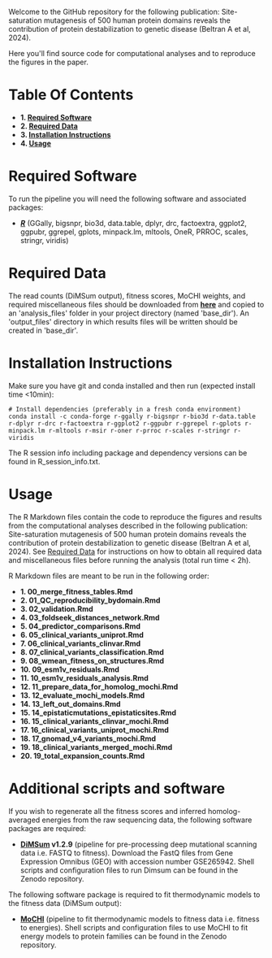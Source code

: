 Welcome to the GitHub repository for the following publication: Site-saturation mutagenesis of 500 human protein domains reveals the contribution of protein destabilization to genetic disease (Beltran A et al, 2024).

Here you'll find source code for computational analyses and to reproduce the figures in the paper.

# Table Of Contents

* **1. [Required Software](#required-software)**
* **2. [Required Data](#required-data)**
* **3. [Installation Instructions](#installation-instructions)**
* **4. [Usage](#usage)**

# Required Software

To run the pipeline you will need the following software and associated packages:

* **[_R_](https://www.r-project.org/)** (GGally, bigsnpr, bio3d, data.table, dplyr, drc, factoextra, ggplot2, ggpubr, ggrepel, gplots, minpack.lm, mltools, OneR, PRROC, scales, stringr, viridis)



# Required Data

The read counts (DiMSum output), fitness scores, MoCHI weights, and required miscellaneous files should be downloaded from **[here](https://zenodo.org/records/11043643)** and copied to an 'analysis_files' folder in your project directory (named 'base_dir'). An 'output_files' directory in which results files will be written should be created in 'base_dir'.

# Installation Instructions

Make sure you have git and conda installed and then run (expected install time <10min):

```
# Install dependencies (preferably in a fresh conda environment)
conda install -c conda-forge r-ggally r-bigsnpr r-bio3d r-data.table r-dplyr r-drc r-factoextra r-ggplot2 r-ggpubr r-ggrepel r-gplots r-minpack.lm r-mltools r-msir r-oner r-prroc r-scales r-stringr r-viridis
```

The R session info including package and dependency versions can be found in R_session_info.txt.


# Usage

The R Markdown files contain the code to reproduce the figures and results from the computational analyses described in the following publication: Site-saturation mutagenesis of 500 human protein domains reveals the contribution of protein destabilization to genetic disease (Beltran A et al, 2024). See [Required Data](#required-data) for instructions on how to obtain all required data and miscellaneous files before running the analysis (total run time < 2h).

R Markdown files are meant to be run in the following order:

* **1. 00_merge_fitness_tables.Rmd**
* **2. 01_QC_reproducibility_bydomain.Rmd**
* **3. 02_validation.Rmd**
* **4. 03_foldseek_distances_network.Rmd**
* **5. 04_predictor_comparisons.Rmd**
* **6. 05_clinical_variants_uniprot.Rmd**
* **7. 06_clinical_variants_clinvar.Rmd**
* **8. 07_clinical_variants_classification.Rmd**
* **9. 08_wmean_fitness_on_structures.Rmd**
* **10. 09_esm1v_residuals.Rmd**
* **11. 10_esm1v_residuals_analysis.Rmd**
* **12. 11_prepare_data_for_homolog_mochi.Rmd**
* **13. 12_evaluate_mochi_models.Rmd**
* **14. 13_left_out_domains.Rmd**
* **15. 14_epistaticmutations_epistaticsites.Rmd**
* **16. 15_clinical_variants_clinvar_mochi.Rmd**
* **17. 16_clinical_variants_uniprot_mochi.Rmd**
* **18. 17_gnomad_v4_variants_mochi.Rmd**
* **19. 18_clinical_variants_merged_mochi.Rmd**
* **20. 19_total_expansion_counts.Rmd**

# Additional scripts and software

If you wish to regenerate all the fitness scores and inferred homolog-averaged energies from the raw sequencing data, the following software packages are required:

* **[DiMSum](https://github.com/lehner-lab/DiMSum) v1.2.9** (pipeline for pre-processing deep mutational scanning data i.e. FASTQ to fitness). Download the FastQ files from Gene Expression Omnibus (GEO) with accession number GSE265942. Shell scripts and configuration files  to run Dimsum can be found in the Zenodo repository.

The following software package is required to fit thermodynamic models to the fitness data (DiMSum output):

* **[MoCHI](https://github.com/lehner-lab/MoCHI)** (pipeline to fit thermodynamic models to fitness data i.e. fitness to energies). Shell scripts and configuration files to use MoCHI to fit energy models to protein families can be found in the Zenodo repository. 


